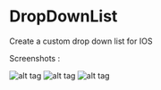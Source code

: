 DropDownList
============

Create a custom drop down list for IOS

Screenshots :

![alt tag](https://raw.githubusercontent.com/sukruk/DropDownList/master/ScreenShots/Image_1.png)
![alt tag](https://raw.githubusercontent.com/sukruk/DropDownList/master/ScreenShots/Image_2.png)
![alt tag](https://raw.githubusercontent.com/sukruk/DropDownList/master/ScreenShots/Image_3.png)
